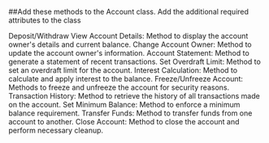 ##Add these methods to the Account class. Add the additional required attributes to the class

Deposit/Withdraw
View Account Details: Method to display the account owner's details and current balance.
Change Account Owner: Method to update the account owner's information.
Account Statement: Method to generate a statement of recent transactions.
Set Overdraft Limit: Method to set an overdraft limit for the account.
Interest Calculation: Method to calculate and apply interest to the balance.
Freeze/Unfreeze Account: Methods to freeze and unfreeze the account for security reasons.
Transaction History: Method to retrieve the history of all transactions made on the account.
Set Minimum Balance: Method to enforce a minimum balance requirement.
Transfer Funds: Method to transfer funds from one account to another.
Close Account: Method to close the account and perform necessary cleanup.
